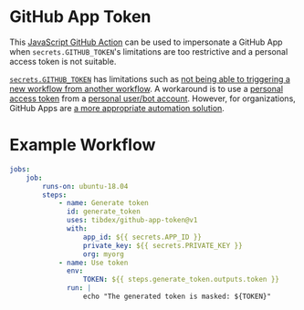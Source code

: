 # GitHub App Token

This [JavaScript GitHub Action](https://help.github.com/en/actions/building-actions/about-actions#javascript-actions) can be used to impersonate a GitHub App when `secrets.GITHUB_TOKEN`'s limitations are too restrictive and a personal access token is not suitable.

[`secrets.GITHUB_TOKEN`](https://help.github.com/en/actions/configuring-and-managing-workflows/authenticating-with-the-github_token) has limitations such as [not being able to triggering a new workflow from another workflow](https://github.community/t5/GitHub-Actions/Triggering-a-new-workflow-from-another-workflow/td-p/31676).
A workaround is to use a [personal access token](https://help.github.com/en/github/authenticating-to-github/creating-a-personal-access-token-for-the-command-line) from a [personal user/bot account](https://help.github.com/en/github/getting-started-with-github/types-of-github-accounts#personal-user-accounts).
However, for organizations, GitHub Apps are [a more appropriate automation solution](https://developer.github.com/apps/differences-between-apps/#machine-vs-bot-accounts).

# Example Workflow

```yml
jobs:
    job:
        runs-on: ubuntu-18.04
        steps:
            - name: Generate token
              id: generate_token
              uses: tibdex/github-app-token@v1
              with:
                  app_id: ${{ secrets.APP_ID }}
                  private_key: ${{ secrets.PRIVATE_KEY }}
                  org: myorg
            - name: Use token
              env:
                  TOKEN: ${{ steps.generate_token.outputs.token }}
              run: |
                  echo "The generated token is masked: ${TOKEN}"
```
